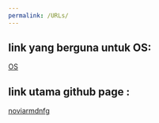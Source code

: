 ```yaml
---
permalink: /URLs/
---
```


## link yang berguna untuk OS:

[OS](https://os.vlsm.org/)

## link utama github page :

[noviarmdnfg](https://noviarmdnfg.github.io/os201/)
